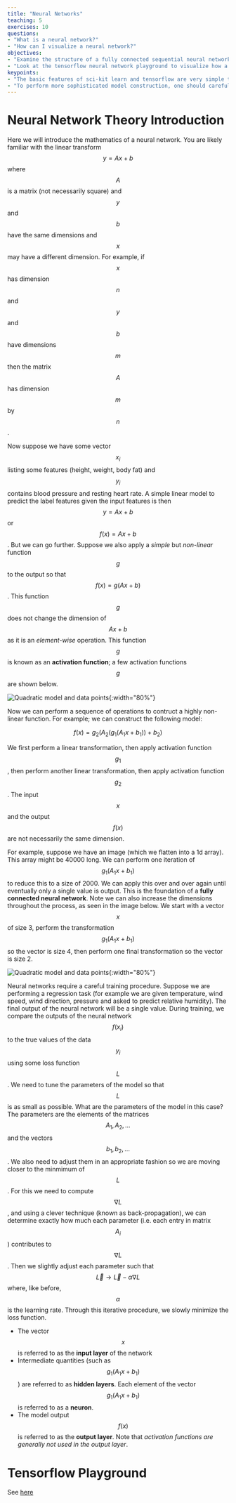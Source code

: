 ```yaml
---
title: "Neural Networks"
teaching: 5
exercises: 10
questions:
- "What is a neural network?"
- "How can I visualize a neural network?"
objectives:
- "Examine the structure of a fully connected sequential neural network."
- "Look at the tensorflow neural network playground to visualize how a neural network works."
keypoints:
- "The basic features of sci-kit learn and tensorflow are very simple to use."
- "To perform more sophisticated model construction, one should carefully read the textbook."
---
```


# Neural Network Theory Introduction
Here we will introduce the mathematics of a neural network. You are likely familiar with the linear transform $$y=Ax+b$$ where $$A$$ is a matrix (not necessarily square) and $$y$$ and $$b$$ have the same dimensions and $$x$$ may have a different dimension. For example, if $$x$$ has dimension $$n$$ and $$y$$ and $$b$$ have dimensions $$m$$ then the matrix $$A$$ has dimension $$m$$ by $$n$$.

Now suppose we have some vector $$x_i$$ listing some features (height, weight, body fat) and $$y_i$$ contains blood pressure and resting heart rate. A simple linear model to predict the label features given the input features is then  $$y=Ax+b$$ or $$f(x)=Ax+b$$. But we can go further. Suppose we also apply a *simple* but *non-linear* function $$g$$ to the output so that $$f(x) = g(Ax+b)$$. This function $$g$$ does not change the dimension of $$Ax+b$$ as it is an *element-wise* operation. This function $$g$$ is known as an **activation function**; a few activation functions $$g$$ are shown below.

![Quadratic model and data points](../plots/act_functions.png){:width="80%"}

Now we can perform a sequence of operations to contruct a highly non-linear function. For example; we can construct the following model:

$$f(x) = g_2(A_2(g_1(A_1x+b_1))+b_2) $$

We first perform a linear transformation, then apply activation function $$g_1$$, then perform another linear transformation, then apply activation function $$g_2$$. The input $$x$$ and the output $$f(x)$$ are not necessarily the same dimension.

For example, suppose we have an image (which we flatten into a 1d array). This array might be 40000 long. We can perform one iteration of $$g_1(A_1x+b_1)$$ to reduce this to a size of 2000. We can apply this over and over again until eventually only a single value is output. This is the foundation of a  **fully connected neural network**. Note we can also increase the dimensions throughout the process, as seen in the image below. We start with a vector $$x$$ of size 3, perform the transformation $$g_1(A_1x+b_1)$$ so the vector is size 4, then perform one final transformation so the vector is size 2.

![Quadratic model and data points](../plots/nn.PNG){:width="80%"}

Neural networks require a careful training procedure. Suppose we are performing a regression task (for example we are given temperature, wind speed, wind direction, pressure and asked to predict relative humidity). The final output of the neural network will be a single value. During training, we compare the outputs of the neural network $$f(x_i)$$ to the true values of the data $$y_i$$ using some loss function $$L$$. We need to tune the parameters of the model so that $$L$$ is as small as possible. What are the parameters of the model in this case? The parameters are the elements of the matrices $$A_1, A_2, ...$$ and the vectors $$b_1, b_2, ...$$. We also need to adjust them in an appropriate fashion so we are moving closer to the minmimum of $$L$$. For this we need to compute $$\nabla L$$, and using a clever technique (known as back-propagation), we can determine exactly how much each parameter (i.e. each entry in matrix $$A_i$$) contributes to $$\nabla L$$. Then we slightly adjust each parameter such that $$\vec{L} \to \vec{L}-\alpha \nabla{L}$$ where, like before, $$\alpha$$ is the learning rate. Through this iterative procedure, we slowly minimize the loss function.

* The vector $$x$$ is referred to as the **input layer** of the network
* Intermediate quantities (such as $$g_1(A_1x+b_1)$$) are referred to as **hidden layers**. Each element of the vector $$g_1(A_1x+b_1)$$ is referred to as a **neuron**.
* The model output $$f(x)$$ is referred to as the **output layer**. Note that *activation functions are generally not used in the output layer*.

# Tensorflow Playground

See [here](https://playground.tensorflow.org/) 
